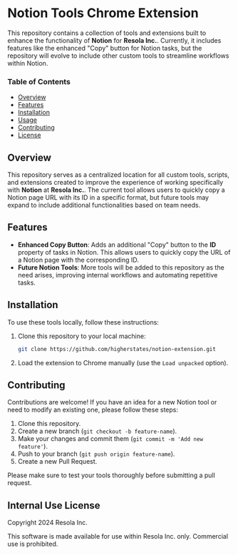 # Notion Tools Chrome Extension

This repository contains a collection of tools and extensions built to enhance the functionality of **Notion** for **Resola Inc.**. Currently, it includes features like the enhanced "Copy" button for Notion tasks, but the repository will evolve to include other custom tools to streamline workflows within Notion.

### Table of Contents

- [Overview](#overview)
- [Features](#features)
- [Installation](#installation)
- [Usage](#usage)
- [Contributing](#contributing)
- [License](#license)

## Overview

This repository serves as a centralized location for all custom tools, scripts, and extensions created to improve the experience of working specifically with **Notion** at **Resola Inc.**. The current tool allows users to quickly copy a Notion page URL with its ID in a specific format, but future tools may expand to include additional functionalities based on team needs.

## Features

- **Enhanced Copy Button**: Adds an additional "Copy" button to the **ID** property of tasks in Notion. This allows users to quickly copy the URL of a Notion page with the corresponding ID.
- **Future Notion Tools**: More tools will be added to this repository as the need arises, improving internal workflows and automating repetitive tasks.

## Installation

To use these tools locally, follow these instructions:

1. Clone this repository to your local machine:

   ```bash
   git clone https://github.com/higherstates/notion-extension.git
   ```

2. Load the extension to Chrome manually (use the `Load unpacked` option).

## Contributing

Contributions are welcome! If you have an idea for a new Notion tool or need to modify an existing one, please follow these steps:

1. Clone this repository.
2. Create a new branch (`git checkout -b feature-name`).
3. Make your changes and commit them (`git commit -m 'Add new feature'`).
4. Push to your branch (`git push origin feature-name`).
5. Create a new Pull Request.

Please make sure to test your tools thoroughly before submitting a pull request.

## Internal Use License

Copyright 2024 Resola Inc.

This software is made available for use within Resola Inc. only. Commercial use is prohibited.
